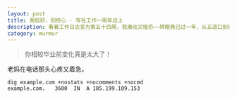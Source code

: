 ```yaml
---
layout: post
title: 我挺好，别担心 · 写在工作一周年边上
description: 看着工作日志变为第五十四周，我激动又惶恐——转眼竟已过一年，从五道口到南三环，再回五道口，兜兜转转近四百个日夜，我收获了什么改变了什么坚持着什么期盼着什么？
category: murmur
---
```





>你相较毕业前变化真是太大了！

老妈在电话那头心疼又着急。



```
dig example.com +nostats +nocomments +nocmd
example.com.   3600  IN  A 185.199.109.153
```